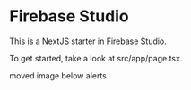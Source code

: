 # Firebase Studio

This is a NextJS starter in Firebase Studio.

To get started, take a look at src/app/page.tsx.


moved image below alerts
